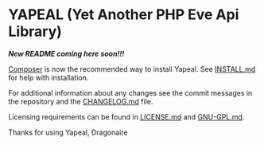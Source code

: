 # YAPEAL (Yet Another PHP Eve Api Library) #

***New README coming here soon!!!***

[Composer][1] is now the recommended way to install Yapeal. See [INSTALL.md][2] for help with installation.

For additional information about any changes see the commit messages in the
repository and the [CHANGELOG.md][3] file.

Licensing requirements can be found in [LICENSE.md][4] and
[GNU-GPL.md][5].

Thanks for using Yapeal, Dragonaire

[1]: http://getcomposer.org/ "Composer"
[2]: http://sourceforge.net/projects/yapeal/files/INSTALL.md/download "INSTALL.md"
[3]: http://sourceforge.net/projects/yapeal/files/CHANGELOG.md/download "CHANGELOG.md"
[4]: http://sourceforge.net/projects/yapeal/files/LICENSE.md/download "LICENSE.md"
[5]: http://sourceforge.net/projects/yapeal/files/GNU-GPL.md/download "GNU-GPL.md"
